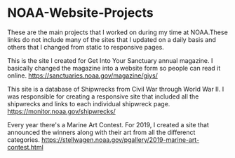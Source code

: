 # NOAA-Website-Projects
These are the main projects that I worked on during my time at NOAA.These links do not include many of the sites that I updated on a daily basis and others that I changed from static to responsive pages.

This is the site I created for Get Into Your Sanctuary annual magazine. I basically changed the magazine into a website form so people can read it online.
https://sanctuaries.noaa.gov/magazine/giys/

This site is a database of Shipwrecks from Civil War through World War II. I was responsible for creating a responsive site that included all the shipwrecks and links to each individual shipwreck page.  
https://monitor.noaa.gov/shipwrecks/

Every year there's a Marine Art Contest. For 2019, I created a site that announced the winners along with their art from all the differenct categories.
https://stellwagen.noaa.gov/pgallery/2019-marine-art-contest.html
